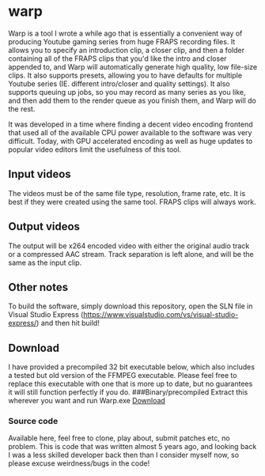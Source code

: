 # warp
Warp is a tool I wrote a while ago that is essentially a convenient way of producing Youtube gaming series from huge FRAPS recording files. It allows you to specify an introduction clip, a closer clip, and then a folder containing all of the FRAPS clips that you'd like the intro and closer appended to, and Warp will automatically generate high quality, low file-size clips. It also supports presets, allowing you to have defaults for multiple Youtube series (IE. different intro/closer and quality settings). It also supports queuing up jobs, so you may record as many series as you like, and then add them to the render queue as you finish them, and Warp will do the rest.

It was developed in a time where finding a decent video encoding frontend that used all of the available CPU power available to the software was very difficult. Today, with GPU accelerated encoding as well as huge updates to popular video editors limit the usefulness of this tool.

## Input videos
The videos must be of the same file type, resolution, frame rate, etc. It is best if they were created using the same tool. FRAPS clips will always work. 

## Output videos
The output will be x264 encoded video with either the original audio track or a compressed AAC stream. Track separation is left alone, and will be the same as the input clip.

## Other notes
To build the software, simply download this repository, open the SLN file in Visual Studio Express (https://www.visualstudio.com/vs/visual-studio-express/) and then hit build!

## Download
I have provided a precompiled 32 bit executable below, which also includes a tested but old version of the FFMPEG executable. Please feel free to replace this executable with one that is more up to date, but no guarantees it will still function perfectly if you do.
###Binary/precompiled
Extract this wherever you want and run Warp.exe
[Download](http://www.kn100.me/warp/Warp%20release.zip)

### Source code
Available here, feel free to clone, play about, submit patches etc, no problem. This is code that was written almost 5 years ago, and looking back I was a less skilled developer back then than I consider myself now, so please excuse weirdness/bugs in the code!


